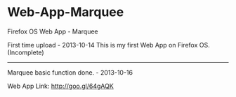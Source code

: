 Web-App-Marquee
===============

Firefox OS Web App - Marquee

First time upload - 2013-10-14
This is my first Web App on Firefox OS.(Incomplete)

***********************************************************
Marquee basic function done. - 2013-10-16

Web App Link: http://goo.gl/64gAQK
